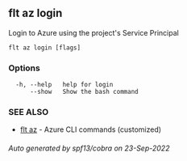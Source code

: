 ## flt az login

Login to Azure using the project's Service Principal

```
flt az login [flags]
```

### Options

```
  -h, --help   help for login
      --show   Show the bash command
```

### SEE ALSO

* [flt az](flt_az.md)	 - Azure CLI commands (customized)

###### Auto generated by spf13/cobra on 23-Sep-2022

